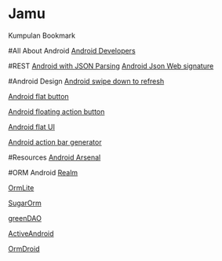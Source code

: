 # Jamu
Kumpulan Bookmark 

#All About Android
[Android Developers](https://developer.android.com/index.html)

#REST
[Android with JSON Parsing](http://www.learn2crack.com/2013/10/android-asynctask-json-parsing-example.html)
[Android Json Web signature](https://github.com/jwtk/jjwt)

#Android Design
<a href="http://www.androidhive.info/2015/05/android-swipe-down-to-refresh-listview-tutorial/">Android swipe down to refresh</a>
<p><a href="https://github.com/hoang8f/android-flat-button">Android flat button</a></p>
<p><a href="https://github.com/makovkastar/FloatingActionButton">Android floating action button</a></p>
<p><a href="https://github.com/eluleci/FlatUI">Android flat UI</a></p>
<p><a href="http://jgilfelt.github.io/android-actionbarstylegenerator/">Android action bar generator</a></p>

#Resources
[Android Arsenal](https://android-arsenal.com/)

#ORM Android
[Realm](https://realm.io/docs/java/latest/)

[OrmLite](http://ormlite.com/sqlite_java_android_orm.shtml)

[SugarOrm](http://satyan.github.io/sugar/index.html)

[greenDAO](http://greendao-orm.com/)

[ActiveAndroid](http://www.activeandroid.com/)

[OrmDroid](http://roscopeco.github.io/ormdroid/)
